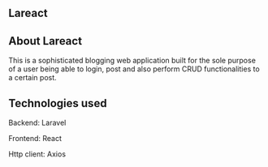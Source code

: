 ## Lareact
## About Lareact
This is a sophisticated blogging web application built for the sole purpose of a user being able to login, post and also perform CRUD functionalities to a certain post.

## Technologies used 
Backend:
Laravel

Frontend:
React

Http client:
Axios
